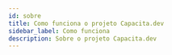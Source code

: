 ```yaml
---
id: sobre
title: Como funciona o projeto Capacita.dev
sidebar_label: Como funciona
description: Sobre o projeto Capacita.dev
---
```


